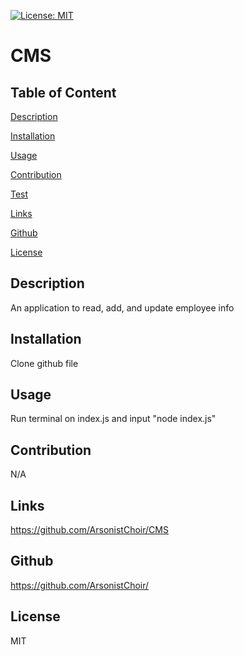 [![License: MIT](https://img.shields.io/badge/License-MIT-yellow.svg)](https://opensource.org/licenses/MIT)
    
# CMS

  ## Table of Content

  [Description](#description)

  [Installation](#installation)

  [Usage](#usage)

  [Contribution](#contribution)

  [Test](#test)

  [Links](#links)

  [Github](#github)

  [License](#license)

  ## Description
  
  An application to read, add, and update employee info
  
  ## Installation
  
  Clone github file
  
  ## Usage
  
  Run terminal on index.js and input "node index.js"
  
  ## Contribution
  
  N/A
  
  ## Links
  
  https://github.com/ArsonistChoir/CMS
  
  ## Github
  
  https://github.com/ArsonistChoir/
  
  ## License
  
  MIT
